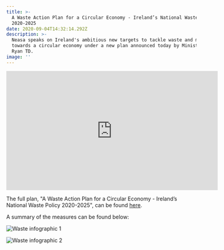 ```yaml
---
title: >-
  A Waste Action Plan for a Circular Economy - Ireland’s National Waste Policy
  2020-2025
date: 2020-09-04T14:32:14.292Z
description: >-
  Neasa speaks on Ireland's ambitious new targets to tackle waste and move
  towards a circular economy under a new plan announced today by Minister Eamon
  Ryan TD.
image: ''
---
```

<iframe width="560" height="315" src="https://www.youtube.com/embed/tpjkdTdk5zI" frameborder="0" allow="accelerometer; autoplay; encrypted-media; gyroscope; picture-in-picture" allowfullscreen></iframe>



The full plan, "A Waste Action Plan for a Circular Economy - Ireland’s National Waste Policy 2020-2025",  can be found [here](/docs/Waste%20Action%20Plan%20.pdf). 

A summary of the measures can be found below:

![Waste infographic 1](/img/waste-info-1.png "Waste infographic 1")

![Waste infographic 2](/img/waste-info-2.png "Waste infographic 2")
